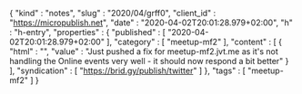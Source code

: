{
  "kind" : "notes",
  "slug" : "2020/04/grff0",
  "client_id" : "https://micropublish.net",
  "date" : "2020-04-02T20:01:28.979+02:00",
  "h" : "h-entry",
  "properties" : {
    "published" : [ "2020-04-02T20:01:28.979+02:00" ],
    "category" : [ "meetup-mf2" ],
    "content" : [ {
      "html" : "",
      "value" : "Just pushed a fix for meetup-mf2.jvt.me as it's not handling the Online events very well -  it should now respond a bit better"
    } ],
    "syndication" : [ "https://brid.gy/publish/twitter" ]
  },
  "tags" : [ "meetup-mf2" ]
}
